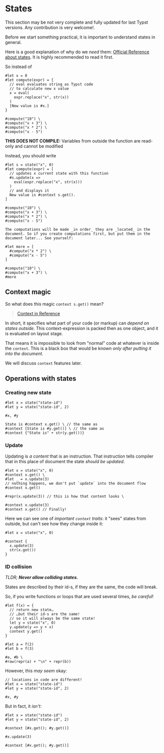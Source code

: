 # States

<div class="warning">This section may be not very complete and fully updated for last Typst versions. Any contribution is very welcome!.</div>

Before we start something practical, it is important to understand states in general.

Here is a good explanation of why do we _need_ them: [Official Reference about states](https://typst.app/docs/reference/introspection/state/). It is highly recommended to read it first.

So instead of
```typ -norender
#let x = 0
#let compute(expr) = {
  // eval evaluates string as Typst code
  // to calculate new x value
  x = eval(
    expr.replace("x", str(x))
  )
  [New value is #x.]
}

#compute("10") \
#compute("x + 3") \
#compute("x * 2") \
#compute("x - 5")
```

**THIS DOES NOT COMPILE:** Variables from outside the function are read-only and cannot be modified

Instead, you should write

```typ
#let s = state("x", 0)
#let compute(expr) = [
  // updates x current state with this function
  #s.update(x =>
    eval(expr.replace("x", str(x)))
  )
  // and displays it
  New value is #context s.get().
]

#compute("10") \
#compute("x + 3") \
#compute("x * 2") \
#compute("x - 5")

The computations will be made _in order_ they are _located_ in the document. So if you create computations first, but put them in the document later... See yourself:

#let more = [
  #compute("x * 2") \
  #compute("x - 5")
]

#compute("10") \
#compute("x + 3") \
#more
```
## Context magic

So what does this magic `context s.get()` mean?

> [Context in Reference](https://typst.app/docs/reference/context/)

In short, it specifies what part of your code (or markup) can _depend on states outside_. This context-expression is packed then as one object, and it is evaluated on layout stage.

That means it is impossible to look from "normal" code at whatever is inside the `context`. This is a black box that would be known _only after putting it into the document_.

We will discuss `context` features later.

## Operations with states
### Creating new state
```typ
#let x = state("state-id")
#let y = state("state-id", 2)

#x, #y

State is #context x.get() \ // the same as
#context [State is #y.get()] \ // the same as
#context {"State is" + str(y.get())}
```

### Update

Updating is _a content_ that is an instruction. That instruction tells compiler that in this place of document the state _should be updated_.

```typ
#let x = state("x", 0)
#context x.get() \
#let _ = x.update(3)
// nothing happens, we don't put `update` into the document flow
#context x.get()

#repr(x.update(3)) // this is how that content looks \

#context x.update(3)
#context x.get() // Finally!
```

Here we can see one of _important `context` traits_: it "sees" states from outside, but can't see how they change inside it:

```typ
#let x = state("x", 0)

#context {
  x.update(3)
  str(x.get())
}
```

### ID collision

_TLDR; **Never allow colliding states.**_

<div class="warning">
States are described by their id-s, if they are the same, the code will break.
</div>

So, if you write functions or loops that are used several times, _be careful_!

```typ
#let f(x) = {
  // return new state…
  // …but their id-s are the same!
  // so it will always be the same state!
  let y = state("x", 0)
  y.update(y => y + x)
  context y.get()
}

#let a = f(2)
#let b = f(3)

#a, #b \
#raw(repr(a) + "\n" + repr(b))
```

However, this _may seem_ okay:

```typ
// locations in code are different!
#let x = state("state-id")
#let y = state("state-id", 2)

#x, #y
```

But in fact, it _isn't_:

```typ
#let x = state("state-id")
#let y = state("state-id", 2)

#context [#x.get(); #y.get()]

#x.update(3)

#context [#x.get(); #y.get()]
```
